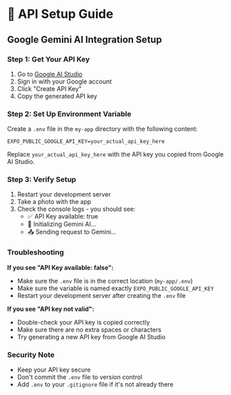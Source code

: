 # 🔑 API Setup Guide

## Google Gemini AI Integration Setup

### Step 1: Get Your API Key

1. Go to [Google AI Studio](https://makersuite.google.com/app/apikey)
2. Sign in with your Google account
3. Click "Create API Key"
4. Copy the generated API key

### Step 2: Set Up Environment Variable

Create a `.env` file in the `my-app` directory with the following content:

```env
EXPO_PUBLIC_GOOGLE_API_KEY=your_actual_api_key_here
```

Replace `your_actual_api_key_here` with the API key you copied from Google AI Studio.

### Step 3: Verify Setup

1. Restart your development server
2. Take a photo with the app
3. Check the console logs - you should see:
   - ✅ API Key available: true
   - 🚀 Initializing Gemini AI...
   - 📤 Sending request to Gemini...

### Troubleshooting

**If you see "API Key available: false":**

- Make sure the `.env` file is in the correct location (`my-app/.env`)
- Make sure the variable is named exactly `EXPO_PUBLIC_GOOGLE_API_KEY`
- Restart your development server after creating the `.env` file

**If you see "API key not valid":**

- Double-check your API key is copied correctly
- Make sure there are no extra spaces or characters
- Try generating a new API key from Google AI Studio

### Security Note

- Keep your API key secure
- Don't commit the `.env` file to version control
- Add `.env` to your `.gitignore` file if it's not already there
